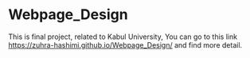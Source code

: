 # Webpage_Design
This is final project, related to Kabul University,
You can go to this link https://zuhra-hashimi.github.io/Webpage_Design/ and find more detail.
